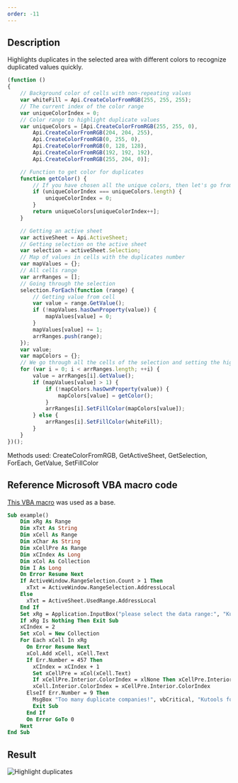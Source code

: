 ```yaml
---
order: -11
---
```


## Description

Highlights duplicates in the selected area with different colors to recognize duplicated values quickly.

<!-- This code snippet is shown in the screenshot. -->

<!-- eslint-skip -->

``` ts
(function () 
{
    // Background color of cells with non-repeating values
    var whiteFill = Api.CreateColorFromRGB(255, 255, 255);
    // The current index of the color range
    var uniqueColorIndex = 0;
    // Color range to highlight duplicate values
    var uniqueColors = [Api.CreateColorFromRGB(255, 255, 0),
        Api.CreateColorFromRGB(204, 204, 255),
        Api.CreateColorFromRGB(0, 255, 0),
        Api.CreateColorFromRGB(0, 128, 128),
        Api.CreateColorFromRGB(192, 192, 192),
        Api.CreateColorFromRGB(255, 204, 0)];

    // Function to get color for duplicates
    function getColor() {
        // If you have chosen all the unique colors, then let's go from the beginning
        if (uniqueColorIndex === uniqueColors.length) {
            uniqueColorIndex = 0;
        }
        return uniqueColors[uniqueColorIndex++];
    }

    // Getting an active sheet
    var activeSheet = Api.ActiveSheet;
    // Getting selection on the active sheet
    var selection = activeSheet.Selection;
    // Map of values in cells with the duplicates number
    var mapValues = {};
    // All cells range
    var arrRanges = [];
    // Going through the selection
    selection.ForEach(function (range) {
        // Getting value from cell
        var value = range.GetValue();
        if (!mapValues.hasOwnProperty(value)) {
            mapValues[value] = 0;
        }
        mapValues[value] += 1;
        arrRanges.push(range);
    });
    var value;
    var mapColors = {};
    // We go through all the cells of the selection and setting the highlighting if this value is repeated more than 1 time
    for (var i = 0; i < arrRanges.length; ++i) {
        value = arrRanges[i].GetValue();
        if (mapValues[value] > 1) {
            if (!mapColors.hasOwnProperty(value)) {
                mapColors[value] = getColor();
            }
            arrRanges[i].SetFillColor(mapColors[value]);
        } else {
            arrRanges[i].SetFillColor(whiteFill);
        }
    }
})();
```

Methods used: CreateColorFromRGB, GetActiveSheet, GetSelection, ForEach, GetValue, SetFillColor

## Reference Microsoft VBA macro code

[This VBA macro](https://www.extendoffice.com/documents/excel/3772-excel-highlight-duplicate-values-in-different-colors.html) was used as a base.

``` vb
Sub example()
    Dim xRg As Range
    Dim xTxt As String
    Dim xCell As Range
    Dim xChar As String
    Dim xCellPre As Range
    Dim xCIndex As Long
    Dim xCol As Collection
    Dim I As Long
    On Error Resume Next
    If ActiveWindow.RangeSelection.Count > 1 Then
      xTxt = ActiveWindow.RangeSelection.AddressLocal
    Else
      xTxt = ActiveSheet.UsedRange.AddressLocal
    End If
    Set xRg = Application.InputBox("please select the data range:", "Kutools for Excel", xTxt, , , , , 8)
    If xRg Is Nothing Then Exit Sub
    xCIndex = 2
    Set xCol = New Collection
    For Each xCell In xRg
      On Error Resume Next
      xCol.Add xCell, xCell.Text
      If Err.Number = 457 Then
        xCIndex = xCIndex + 1
        Set xCellPre = xCol(xCell.Text)
        If xCellPre.Interior.ColorIndex = xlNone Then xCellPre.Interior.ColorIndex = xCIndex
        xCell.Interior.ColorIndex = xCellPre.Interior.ColorIndex
      ElseIf Err.Number = 9 Then
        MsgBox "Too many duplicate companies!", vbCritical, "Kutools for Excel"
        Exit Sub
      End If
      On Error GoTo 0
    Next
End Sub
```

## Result

![Highlight duplicates](/assets/images/plugins/highlight_duplicates.png)
